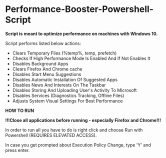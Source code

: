 # Performance-Booster-Powershell-Script

**Script is meant to optimize performance on machines with Windows 10.**

Script performs listed below actions:

- Clears Temporary Files (%temp%, temp, prefetch)
- Checks If High Performance Mode Is Enabled And If Not Enables It
- Disables Background Apps
- Clears Firefox And Chrome cache
- Disables Start Menu Suggestions
- Disables Automatic Installation Of Suggested Apps
- Disables News And Interests On The Taskbar
- Disables Storing And Uploading User's Activity To Microsoft
- Disables Services (Diagnostics Tracking, Offline Files)
- Adjusts System Visual Settings For Best Performance


**HOW TO RUN**

**!!!Close all applications before running - especially Firefox and Chrome!!!**

In order to run all you have to do is right click and choose Run with Powershell (REQUIRES ELEVATED ACCESS).

In case you get prompted about Execution Policy Change, type 'Y' and press enter.














